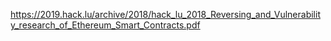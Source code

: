 https://2019.hack.lu/archive/2018/hack_lu_2018_Reversing_and_Vulnerability_research_of_Ethereum_Smart_Contracts.pdf

